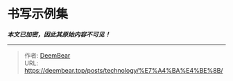 # 书写示例集

***本文已加密，因此其原始内容不可见！***

---

> 作者: [DeemBear](https://deembear.top)  
> URL: https://deembear.top/posts/technology/%E7%A4%BA%E4%BE%8B/  

